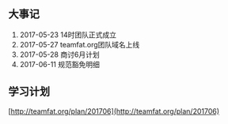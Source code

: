## 大事记
1. 2017-05-23 14时团队正式成立
2. 2017-05-27 teamfat.org团队域名上线
3. 2017-05-28 商讨6月计划
4. 2017-06-11 规范豁免明细

## 学习计划
[http://teamfat.org/plan/201706](http://teamfat.org/plan/201706)